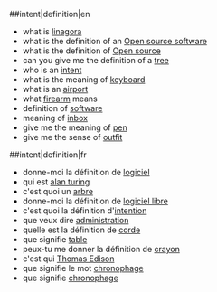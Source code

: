 
##intent|definition|en
- what is [linagora](objet)
- what is the definition of an [Open source software](objet)
- what is the definition of [Open source](objet)
- can you give me the definition of a [tree](objet)
- who is an [intent](objet)
- what is the meaning of [keyboard](objet)
- what is an [airport](objet)
- what [firearm](objet) means
- definition of [software](objet)
- meaning of [inbox](objet)
- give me the meaning of [pen](objet)
- give me the sense of [outfit](objet)

##intent|definition|fr
- donne-moi la définition de [logiciel](objet)
- qui est [alan turing](objet)
- c'est quoi un [arbre](objet)
- donne-moi la définition de [logiciel libre](objet)
- c'est quoi la définition d'[intention](objet)
- que veux dire [administration](objet)
- quelle est la définition de [corde](objet)
- que signifie [table](objet)
- peux-tu me donner la définition de [crayon](objet)
- c'est qui [Thomas Edison](objet)
- que signifie le mot [chronophage](objet)
- que signifie [chronophage](objet)
